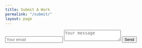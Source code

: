 ```yaml
---
title: Submit A Work
permalink: "/submit/"
layout: page
---
```


<div class="submit-container">
  <form method="POST" action="https://formspree.io/isipkwago@gmail.com">
    <input type="email" name="email" placeholder="Your email">
    <textarea name="message" placeholder="Your message"></textarea>
    <button type="submit">Send</button>
  </form>
</div>
